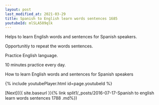 ```yaml
---
layout: post
last_modified_at: 2021-03-29
title: Spanish to English learn words sentences 1685 
youtubeId: mlSLA589qlk
---
```

 
 
Helps to learn English words and sentences for Spanish speakers.

Opportunitiy to repeat the words sentences. 

Practice English language. 
 
10 minutes practice every day. 
 
How to learn English words and sentences for Spanish speakers 
 
{% include youtubePlayer.html id=page.youtubeId %}
 
 
[Next]({{ site.baseurl }}{% link  split1/_posts/2016-07-17-Spanish to english learn words sentences 1788 .md%})
 
